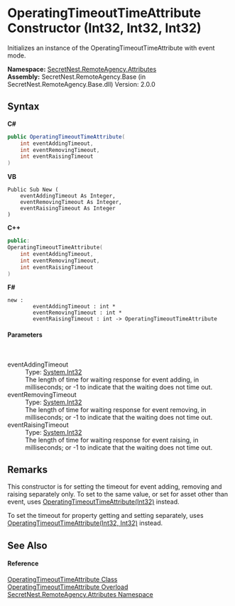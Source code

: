 # OperatingTimeoutTimeAttribute Constructor (Int32, Int32, Int32)
 

Initializes an instance of the OperatingTimeoutTimeAttribute with event mode.

**Namespace:**&nbsp;<a href="N_SecretNest_RemoteAgency_Attributes">SecretNest.RemoteAgency.Attributes</a><br />**Assembly:**&nbsp;SecretNest.RemoteAgency.Base (in SecretNest.RemoteAgency.Base.dll) Version: 2.0.0

## Syntax

**C#**<br />
``` C#
public OperatingTimeoutTimeAttribute(
	int eventAddingTimeout,
	int eventRemovingTimeout,
	int eventRaisingTimeout
)
```

**VB**<br />
``` VB
Public Sub New ( 
	eventAddingTimeout As Integer,
	eventRemovingTimeout As Integer,
	eventRaisingTimeout As Integer
)
```

**C++**<br />
``` C++
public:
OperatingTimeoutTimeAttribute(
	int eventAddingTimeout, 
	int eventRemovingTimeout, 
	int eventRaisingTimeout
)
```

**F#**<br />
``` F#
new : 
        eventAddingTimeout : int * 
        eventRemovingTimeout : int * 
        eventRaisingTimeout : int -> OperatingTimeoutTimeAttribute
```


#### Parameters
&nbsp;<dl><dt>eventAddingTimeout</dt><dd>Type: <a href="https://docs.microsoft.com/dotnet/api/system.int32" target="_blank">System.Int32</a><br />The length of time for waiting response for event adding, in milliseconds; or -1 to indicate that the waiting does not time out.</dd><dt>eventRemovingTimeout</dt><dd>Type: <a href="https://docs.microsoft.com/dotnet/api/system.int32" target="_blank">System.Int32</a><br />The length of time for waiting response for event removing, in milliseconds; or -1 to indicate that the waiting does not time out.</dd><dt>eventRaisingTimeout</dt><dd>Type: <a href="https://docs.microsoft.com/dotnet/api/system.int32" target="_blank">System.Int32</a><br />The length of time for waiting response for event raising, in milliseconds; or -1 to indicate that the waiting does not time out.</dd></dl>

## Remarks

This constructor is for setting the timeout for event adding, removing and raising separately only. To set to the same value, or set for asset other than event, uses <a href="M_SecretNest_RemoteAgency_Attributes_OperatingTimeoutTimeAttribute__ctor_1">OperatingTimeoutTimeAttribute(Int32)</a> instead.

To set the timeout for property getting and setting separately, uses <a href="M_SecretNest_RemoteAgency_Attributes_OperatingTimeoutTimeAttribute__ctor_2">OperatingTimeoutTimeAttribute(Int32, Int32)</a> instead.


## See Also


#### Reference
<a href="T_SecretNest_RemoteAgency_Attributes_OperatingTimeoutTimeAttribute">OperatingTimeoutTimeAttribute Class</a><br /><a href="Overload_SecretNest_RemoteAgency_Attributes_OperatingTimeoutTimeAttribute__ctor">OperatingTimeoutTimeAttribute Overload</a><br /><a href="N_SecretNest_RemoteAgency_Attributes">SecretNest.RemoteAgency.Attributes Namespace</a><br />